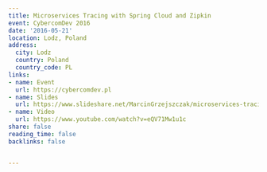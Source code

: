 ```yaml
---
title: Microservices Tracing with Spring Cloud and Zipkin
event: CybercomDev 2016
date: '2016-05-21'
location: Lodz, Poland
address:
  city: Lodz
  country: Poland
  country_code: PL
links:
- name: Event
  url: https://cybercomdev.pl
- name: Slides
  url: https://www.slideshare.net/MarcinGrzejszczak/microservices-tracing-with-spring-cloud-and-zipkin-cybercomdev
- name: Video
  url: https://www.youtube.com/watch?v=eQV71Mw1u1c
share: false
reading_time: false
backlinks: false


---
```

